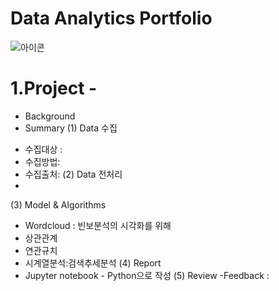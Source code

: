 # Data Analytics Portfolio
![아이콘](https://cdn.iconscout.com/icon/premium/png-256-thumb/data-analysis-1565652-1327717.png)

# 1.Project -

* Background
* Summary
 (1) Data 수집
 - 수집대상 : 
 - 수집방법:
 - 수집출처:
 (2) Data 전처리
 -
 
 (3) Model & Algorithms
 - Wordcloud : 빈보분석의 시각화를 위해
 - 상관관계
 - 연관규치
 - 시계열분석:검색추세분석
 (4) Report
 - Jupyter notebook - Python으로 작성
 (5) Review
 -Feedback :
